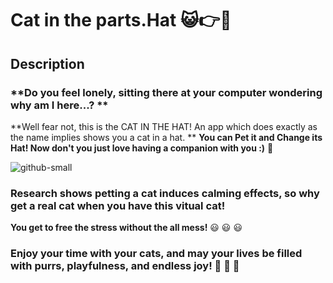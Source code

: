# **Cat in the parts.Hat** :smiley_cat::point_right::tophat:

## Description

### **Do you feel lonely, sitting there at your computer wondering why am I here...? **
**Well fear not, this is the CAT IN THE HAT! An app which does exactly as the name implies shows you a cat in a hat. **
**You can Pet it and Change its Hat! Now don't you just love having a companion with you :)**  :dancer:

![github-small](https://pbs.twimg.com/media/FsLVnfXXsAIXbQN.png)


### **Research shows petting a cat induces calming effects, so why get a real cat when you have this vitual cat!** 
**You get to free the stress without the all mess!** :smiley:	:smiley:	:smiley:	

### **Enjoy your time with your cats, and may your lives be filled with purrs, playfulness, and endless joy!** :smiling_face_with_three_hearts: :smiling_face_with_three_hearts: :smiling_face_with_three_hearts:
